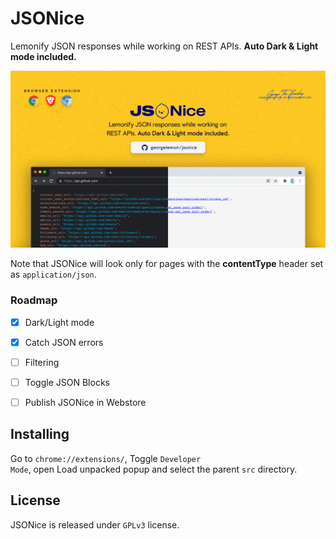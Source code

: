 # JSONice
Lemonify JSON responses while working on REST APIs. **Auto Dark & Light mode included.**

![Landing page of WikiPeep](.github/jsonice.png)

Note that JSONice will look only for pages with the **contentType** header set as <code>application/json</code>.

### Roadmap
- [x] Dark/Light mode
- [x] Catch JSON errors
- [ ] Filtering
- [ ] Toggle JSON Blocks
- [ ] Publish JSONice in Webstore


## Installing
Go to <code>chrome://extensions/</code>, Toggle <code>Developer Mode</code>, open Load unpacked popup and select the parent <code>src</code> directory.

## License
JSONice is released under `GPLv3` license.